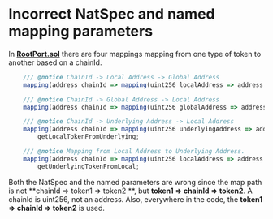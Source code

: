 # Incorrect NatSpec and named mapping parameters

In [**RootPort.sol**](https://github.com/code-423n4/2023-09-maia/blob/f5ba4de628836b2a29f9b5fff59499690008c463/src/RootPort.sol#L89-L101) there are four mappings mapping from one type of token to another based on a chainId. 

```jsx
    /// @notice ChainId -> Local Address -> Global Address
    mapping(address chainId => mapping(uint256 localAddress => address globalAddress)) public getGlobalTokenFromLocal;

    /// @notice ChainId -> Global Address -> Local Address
    mapping(address chainId => mapping(uint256 globalAddress => address localAddress)) public getLocalTokenFromGlobal;

    /// @notice ChainId -> Underlying Address -> Local Address
    mapping(address chainId => mapping(uint256 underlyingAddress => address localAddress)) public
        getLocalTokenFromUnderlying;

    /// @notice Mapping from Local Address to Underlying Address.
    mapping(address chainId => mapping(uint256 localAddress => address underlyingAddress)) public
        getUnderlyingTokenFromLocal;
```

 Both the NatSpec and the named parameters are wrong since the map path is not **chainId => token1 => token2 **, but **token1 => chainId => token2**. A chainId is uint256, not an address. Also, everywhere in the code, the **token1 => chainId => token2** is used.

